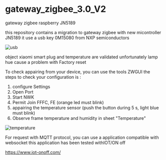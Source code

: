 # gateway_zigbee_3.0_V2
gateway zigbee raspberry JN5189


this repository contains a migration to gateway zigbee with new micontroller JN5189
it use a usb key 0M15080 from NXP semiconductors

![usb](https://github.com/monk31/gateway_zigbee_3.0_V2/assets/13630510/c575a6ea-4cb4-4e75-b4a4-fe1948d3933c)


object xiaomi smart plug and temperature are validated
unfortunately lamp hue cause a problem with Factory reset


To check appairing from your device, you can use the tools ZWGUI
the steps to check your configuration is :
1. configure Settings
2. Open Port
3. Start NWK
4. Permit Join FFFC, FE (orange led must blink)
5. appairing the temperature sensor (push the button during 5 s, light blue must blink)
6. Observe frame temperature and humidity in sheet "Temperature"


![temperature](https://github.com/monk31/gateway_zigbee_3.0_V2/assets/13630510/ba42cc73-4537-46f8-b381-f608dbb3a6d1)



For request with MQTT protocol, you can use a application
compatible with websocket
this application has been tested withIOT/ON off

https://www.iot-onoff.com/





